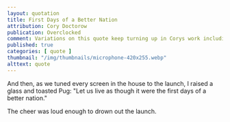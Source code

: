 ```yaml
---
layout: quotation
title: First Days of a Better Nation
attribution: Cory Doctorow
publication: Overclocked
comment: Variations on this quote keep turning up in Corys work including Walkaway 
published: true
categories: [ quote ]
thumbnail: "/img/thumbnails/microphone-420x255.webp"
alttext: quote
---
```


And then, as we tuned every screen in the house to the launch, I raised a glass and toasted Pug: 
"Let us live as though it were the first days of a better nation."

The cheer was loud enough to drown out the launch.
